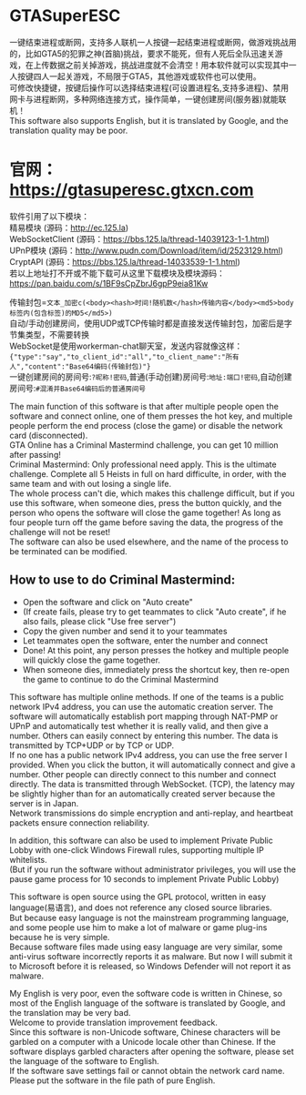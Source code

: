 # GTASuperESC
一键结束进程或断网，支持多人联机一人按键一起结束进程或断网，做游戏挑战用的，比如GTA5的犯罪之神(首脑)挑战，要求不能死，但有人死后全队迅速关游戏，在上传数据之前关掉游戏，挑战进度就不会清空！用本软件就可以实现其中一人按键四人一起关游戏，不局限于GTA5，其他游戏或软件也可以使用。  
可修改快捷键，按键后操作可以选择结束进程(可设置进程名,支持多进程)、禁用网卡与进程断网，多种网络连接方式，操作简单，一键创建房间(服务器)就能联机！  
This software also supports English, but it is translated by Google, and the translation quality may be poor.  
  
# 官网：https://gtasuperesc.gtxcn.com  
  
软件引用了以下模块：  
精易模块 (源码：http://ec.125.la)  
WebSocketClient (源码：https://bbs.125.la/thread-14039123-1-1.html)  
UPnP模块 (源码：http://www.pudn.com/Download/item/id/2523129.html)  
CryptAPI (源码：https://bbs.125.la/thread-14033539-1-1.html)  
若以上地址打不开或不能下载可从这里下载模块及模块源码：https://pan.baidu.com/s/1BF9sCpZbrJ6gpP9eia81Kw  
  
传输封包=```文本_加密c(<body><hash>时间!随机数</hash>传输内容</body><md5>body标签内(包含标签)的MD5</md5>)```  
自动/手动创建房间，使用UDP或TCP传输时都是直接发送传输封包，加密后是字节集类型，不需要转换  
WebSocket是使用workerman-chat聊天室，发送内容就像这样：  
```{"type":"say","to_client_id":"all","to_client_name":"所有人","content":"Base64编码(传输封包)"}```  
一键创建房间的房间号:```?昵称!密码```,普通(手动创建)房间号:```地址:端口!密码```,自动创建房间号:```#混淆并Base64编码后的普通房间号```  
  
The main function of this software is that after multiple people open the software and connect online, one of them presses the hot key, and multiple people perform the end process (close the game) or disable the network card (disconnected).  
GTA Online has a Criminal Mastermind challenge, you can get 10 million after passing!  
Criminal Mastermind: Only professional need apply. This is the ultimate challenge. Complete all 5 Heists in full on hard difficulte, in order, with the same team and with out losing a single life.  
The whole process can't die, which makes this challenge difficult, but if you use this software, when someone dies, press the button quickly, and the person who opens the software will close the game together! As long as four people turn off the game before saving the data, the progress of the challenge will not be reset!  
The software can also be used elsewhere, and the name of the process to be terminated can be modified.  
  
## How to use to do Criminal Mastermind:  
- Open the software and click on "Auto create"  
- (If create fails, please try to get teammates to click "Auto create", if he also fails, please click "Use free server")  
- Copy the given number and send it to your teammates  
- Let teammates open the software, enter the number and connect  
- Done! At this point, any person presses the hotkey and multiple people will quickly close the game together.  
- When someone dies, immediately press the shortcut key, then re-open the game to continue to do the Criminal Mastermind  
  
  
This software has multiple online methods. If one of the teams is a public network IPv4 address, you can use the automatic creation server. The software will automatically establish port mapping through NAT-PMP or UPnP and automatically test whether it is really valid, and then give a number. Others can easily connect by entering this number. The data is transmitted by TCP+UDP or by TCP or UDP.  
If no one has a public network IPv4 address, you can use the free server I provided. When you click the button, it will automatically connect and give a number. Other people can directly connect to this number and connect directly. The data is transmitted through WebSocket. (TCP), the latency may be slightly higher than for an automatically created server because the server is in Japan.  
Network transmissions do simple encryption and anti-replay, and heartbeat packets ensure connection reliability.  
  
In addition, this software can also be used to implement Private Public Lobby with one-click Windows Firewall rules, supporting multiple IP whitelists.  
(But if you run the software without administrator privileges, you will use the pause game process for 10 seconds to implement Private Public Lobby)  
  
This software is open source using the GPL protocol, written in easy language(易语言), and does not reference any closed source libraries.  
But because easy language is not the mainstream programming language, and some people use him to make a lot of malware or game plug-ins because he is very simple.  
Because software files made using easy language are very similar, some anti-virus software incorrectly reports it as malware.
But now I will submit it to Microsoft before it is released, so Windows Defender will not report it as malware.  
  
My English is very poor, even the software code is written in Chinese, so most of the English language of the software is translated by Google, and the translation may be very bad.  
Welcome to provide translation improvement feedback.  
Since this software is non-Unicode software, Chinese characters will be garbled on a computer with a Unicode locale other than Chinese. 
If the software displays garbled characters after opening the software, please set the language of the software to English.  
If the software save settings fail or cannot obtain the network card name. Please put the software in the file path of pure English. 
